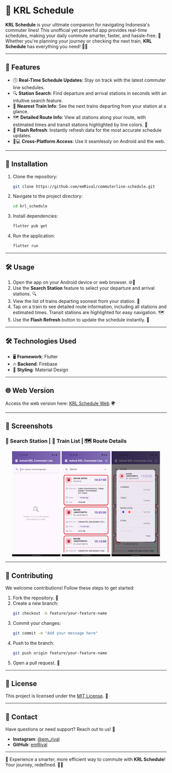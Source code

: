 # 🚆 KRL Schedule

**KRL Schedule** is your ultimate companion for navigating Indonesia's commuter lines! This unofficial yet powerful app provides real-time schedules, making your daily commute smarter, faster, and hassle-free. 🌟 Whether you're planning your journey or checking the next train, **KRL Schedule** has everything you need! 🚉✨

---

## 🌟 Features

- 🕒 **Real-Time Schedule Updates**: Stay on track with the latest commuter line schedules.
- 🔍 **Station Search**: Find departure and arrival stations in seconds with an intuitive search feature.
- 🚄 **Nearest Train Info**: See the next trains departing from your station at a glance.
- 🗺️ **Detailed Route Info**: View all stations along your route, with estimated times and transit stations highlighted by line colors. 🎨
- 🔄 **Flash Refresh**: Instantly refresh data for the most accurate schedule updates.
- 📱💻 **Cross-Platform Access**: Use it seamlessly on Android and the web.

---

## 🚀 Installation

1. Clone the repository:
    ```bash
    git clone https://github.com/emRival/commuterline-schedule.git
    ```
2. Navigate to the project directory:
    ```bash
    cd krl_schedule
    ```
3. Install dependencies:
    ```bash
    flutter pub get
    ```
4. Run the application:
    ```bash
    flutter run
    ```

---

## 🛠️ Usage

1. Open the app on your Android device or web browser. 🌐📱
2. Use the **Search Station** feature to select your departure and arrival stations. 🔍
3. View the list of trains departing soonest from your station. 🚄
4. Tap on a train to see detailed route information, including all stations and estimated times. Transit stations are highlighted for easy navigation. 🗺️
5. Use the **Flash Refresh** button to update the schedule instantly. 🔄

---

## 🛠️ Technologies Used

- 🖥️ **Framework**: Flutter
- 🔥 **Backend**: Firebase
- 🎨 **Styling**: Material Design

---

## 🌐 Web Version

Access the web version here: [KRL Schedule Web](https://emrival.github.io/commuterline-schedule/) 🌍

---

## 📸 Screenshots

### 🚉 Search Station | 🚄 Train List | 🗺️ Route Details
<p align="center">
  <img src="screenshots/search_station.png" alt="Search Station" width="30%" />
  <img src="screenshots/train_list.png" alt="Train List" width="30%" />
  <img src="screenshots/route_details.png" alt="Route Details" width="30%" />
</p>

---

## 🤝 Contributing

We welcome contributions! Follow these steps to get started:

1. Fork the repository. 🍴
2. Create a new branch:
    ```bash
    git checkout -b feature/your-feature-name
    ```
3. Commit your changes:
    ```bash
    git commit -m "Add your message here"
    ```
4. Push to the branch:
    ```bash
    git push origin feature/your-feature-name
    ```
5. Open a pull request. 🚀

---

## 📜 License

This project is licensed under the [MIT License](LICENSE). 📄

---

## 📧 Contact

Have questions or need support? Reach out to us! 💌
- **Instagram**: [@em_rival](https://instagram.com/em_rival/)
- **GitHub**: [emRival](https://github.com/emRival)

---

🌟 Experience a smarter, more efficient way to commute with **KRL Schedule**! Your journey, redefined. 🚉✨
